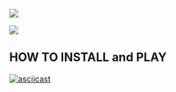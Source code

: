 <a href="https://codeclimate.com/github/FunnyDrew/project-lvl1-s462/maintainability"><img src="https://api.codeclimate.com/v1/badges/f87db514e3f199c3ef47/maintainability" /></a>

<a href="https://travis-ci.com/FunnyDrew/project-lvl1-s462.svg?branch=master"><img
src="https://api.travis-ci.com/FunnyDrew/project-lvl1-s462.svg?branch=master" /></a>

## HOW TO INSTALL and PLAY
[![asciicast](https://asciinema.org/a/jhAViKYR6GsXA5Wl3WCqqA1qm.svg)](https://asciinema.org/a/jhAViKYR6GsXA5Wl3WCqqA1qm)